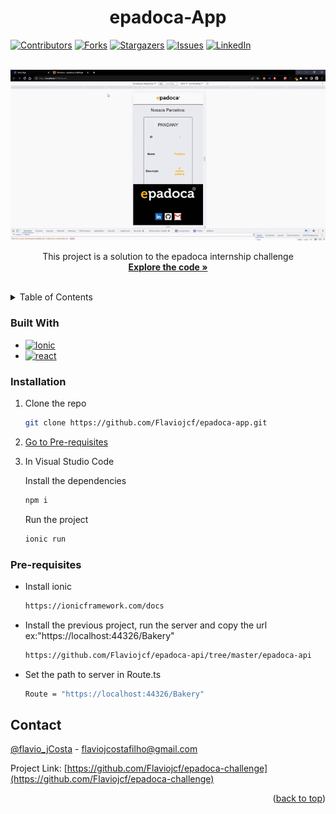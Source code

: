 <a name="readme-top"></a>
<h1 align="center">epadoca-App</h1>

[![Contributors][contributors-shield]][contributors-url]
[![Forks][forks-shield]][forks-url]
[![Stargazers][stars-shield]][stars-url]
[![Issues][issues-shield]][issues-url]
[![LinkedIn][linkedin-shield]][linkedin-url]

<br />
<div align="center">
  <a href="https://github.com/Flaviojcf/epadoca-challenge">
    <img src="./public/epadoca-app.gif" alt="Gif">
  </a>


  <p align="center">
    This project is a solution to the epadoca internship challenge
    <br />
    <a href="https:/github.com/flaviojcf/epadoca-challenge"><strong>Explore the code »</strong></a>
    <br />
    <br />
  </p>
</div>

<details>
  <summary>Table of Contents</summary>
  <ol>
    <li>
      <a href="#about-the-project">About The Project</a>
      <ul>
        <li><a href="#built-with">Built With</a></li>
      </ul>
    </li>
    <li>
      <ul>
        <li><a href="#installation">Installation</a></li>
        <li><a href="#pre-requisites">Pre-requisites</a></li>
      </ul>
    </li>
    <li><a href="#contact">Contact</a></li>
  </ol>
</details>



### Built With
- [![Ionic][Ionic]][Ionic-url]
- [![react][react]][react-url]






### Installation

1. Clone the repo
   ```sh
   git clone https://github.com/Flaviojcf/epadoca-app.git
   ```
2. <a href="#pre-requisites">Go to Pre-requisites</a>

3. In Visual Studio Code <br/>

    Install the dependencies
    ```sh
    npm i
    ```
    Run the project
    ```sh
    ionic run
    ```


### Pre-requisites

- Install ionic
    ```sh
    https://ionicframework.com/docs
    ```

- Install the previous project, run the server and copy the url ex:"https://localhost:44326/Bakery"
    ```sh
    https://github.com/Flaviojcf/epadoca-api/tree/master/epadoca-api
   ```
- Set the path to server in Route.ts
   ```sh
   Route = "https://localhost:44326/Bakery"
  ```









## Contact

[@flavio_jCosta](mailto:flaviojcostafilho@gmail.com) - flaviojcostafilho@gmail.com

Project Link: [https://github.com/Flaviojcf/epadoca-challenge](https://github.com/Flaviojcf/epadoca-challenge)

<p align="right">(<a href="#readme-top">back to top</a>)</p>




[contributors-shield]: https://img.shields.io/github/contributors/flaviojcf/epadoca-challenge.svg?style=for-the-badge
[contributors-url]: https://github.com/flaviojcf/epadoca-challenge/graphs/contributors
[forks-shield]: https://img.shields.io/github/forks/flaviojcf/epadoca-challenge.svg?style=for-the-badge
[forks-url]: https://github.com/flaviojcf/epadoca-challenge/network/members
[stars-shield]: https://img.shields.io/github/stars/flaviojcf/epadoca-challenge.svg?style=for-the-badge
[stars-url]: https://github.com/flaviojcf/epadoca-challenge/stargazers
[issues-shield]: https://img.shields.io/github/issues/flaviojcf/epadoca-challenge.svg?style=for-the-badge
[issues-url]: https://github.com/flaviojcf/epadoca-challenge/issues
[linkedin-shield]: https://img.shields.io/badge/-LinkedIn-black.svg?style=for-the-badge&logo=linkedin&colorB=555
[linkedin-url]: https://www.linkedin.com/in/flávio-jcosta


[Ionic]: https://img.shields.io/badge/Ionic-0C2C52?style=for-the-badge&logo=Ionic&logoColor=white
[Ionic-url]: https://ionicframework.com/

[react]: https://img.shields.io/badge/React-48CEF7?style=for-the-badge&logo=React&logoColor=white
[react-url]: https://pt-br.reactjs.org/

